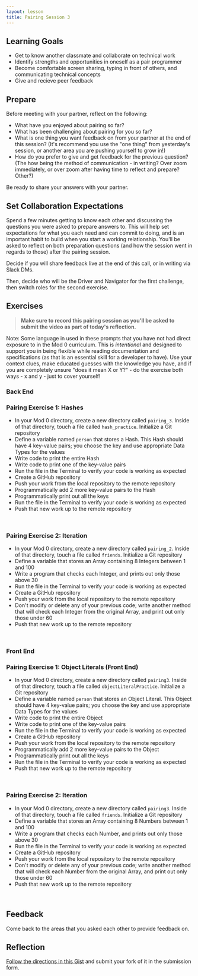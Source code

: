 ```yaml
---
layout: lesson
title: Pairing Session 3
---
```


## Learning Goals

- Get to know another classmate and collaborate on technical work
- Identify strengths and opportunities in oneself as a pair programmer
- Become comfortable screen sharing, typing in front of others, and communicating technical concepts
- Give and recieve peer feedback

## Prepare

Before meeting with your partner, reflect on the following:
- What have you enjoyed about pairing so far?
- What has been challenging about pairing for you so far?
- What is one thing you want feedback on from your partner at the end of this session? (It's recommend you use the "one thing" from yesterday's session, or another area you are pushing yourself to grow in!)
- How do you prefer to give and get feedback for the previous question? (The how being the method of communication - in writing? Over zoom immediately, or over zoom after having time to reflect and prepare? Other?)

Be ready to share your answers with your partner.

## Set Collaboration Expectations

Spend a few minutes getting to know each other and discussing the questions you were asked to prepare answers to. This will help set expectations for what you each need and can commit to doing, and is an important habit to build when you start a working relationship. You'll be asked to reflect on both preparation questions (and how the session went in regards to those) after the pairing session.

Decide if you will share feedback live at the end of this call, or in writing via Slack DMs.

Then, decide who will be the Driver and Navigator for the first challenge, then switch roles for the second exercise.

## Exercises

>**Make sure to record this pairing session as you'll be asked to submit the video as part of today's reflection.**

Note: Some language in used in these prompts that you have not had direct exposure to in the Mod 0 curriculum. This is _intentional_ and designed to support you in being flexible while reading documentation and specifications (as that is an essential skill for a developer to have). Use your context clues, make educated guesses with the knowledge you have, and if you are completely unsure "does it mean X or Y?" - do the exercise both ways - x and y - just to cover yourself!

### Back End

<div class="s-card">
  <h3>Pairing Exercise 1: Hashes</h3>
  <ul>
    <li>In your Mod 0 directory, create a new directory called <code>pairing_3</code>. Inside of that directory, touch a file called <code>hash_practice</code>. Initialize a Git repository</li>
    <li>Define a variable named <code>person</code> that stores a Hash. This Hash should have 4 key-value pairs; you choose the key and use appropriate Data Types for the values</li>
    <li>Write code to print the entire Hash</li>
    <li>Write code to print one of the key-value pairs</li>
    <li>Run the file in the Terminal to verify your code is working as expected</li>
    <li>Create a GitHub repository</li>
    <li>Push your work from the local repository to the remote repository</li>
    <li>Programmatically add 2 more key-value pairs to the Hash</li>
    <li>Programmatically print out all the keys</li>
    <li>Run the file in the Terminal to verify your code is working as expected</li>
    <li>Push that new work up to the remote repository</li>
  </ul>
</div>
<br>

<div class="s-card">
  <h3>Pairing Exercise 2: Iteration</h3>
  <ul>
    <li>In your Mod 0 directory, create a new directory called <code>pairing_2</code>. Inside of that directory, touch a file called <code>friends</code>. Initialize a Git repository</li>
    <li>Define a variable that stores an Array containing 8 Integers between 1 and 100</li>
    <li>Write a program that checks each Integer, and prints out only those above 30</li>
    <li>Run the file in the Terminal to verify your code is working as expected</li>
    <li>Create a GitHub repository</li>
    <li>Push your work from the local repository to the remote repository</li>
    <li>Don't modify or delete any of your previous code; write another method that will check each Integer from the original Array, and print out only those under 60</li>
    <li>Push that new work up to the remote repository</li>
  </ul>
</div>
<br>

### Front End 

<div class="s-card">
  <h3>Pairing Exercise 1: Object Literals (Front End)</h3>
  <ul>
    <li>In your Mod 0 directory, create a new directory called <code>pairing3</code>. Inside of that directory, touch a file called <code>objectLiteralPractice</code>. Initialize a Git repository</li>
    <li>Define a variable named <code>person</code> that stores an Object Literal. This Object should have 4 key-value pairs; you choose the key and use appropriate Data Types for the values</li>
    <li>Write code to print the entire Object</li>
    <li>Write code to print one of the key-value pairs</li>
    <li>Run the file in the Terminal to verify your code is working as expected</li>
    <li>Create a GitHub repository</li>
    <li>Push your work from the local repository to the remote repository</li>
    <li>Programmatically add 2 more key-value pairs to the Object</li>
    <li>Programmatically print out all the keys</li>
    <li>Run the file in the Terminal to verify your code is working as expected</li>
    <li>Push that new work up to the remote repository</li>
  </ul>
</div>
<br>

<div class="s-card">
  <h3>Pairing Exercise 2: Iteration</h3>
  <ul>
    <li>In your Mod 0 directory, create a new directory called <code>pairing3</code>. Inside of that directory, touch a file called <code>friends</code>. Initialize a Git repository</li>
    <li>Define a variable that stores an Array containing 8 Numbers between 1 and 100</li>
    <li>Write a program that checks each Number, and prints out only those above 30</li>
    <li>Run the file in the Terminal to verify your code is working as expected</li>
    <li>Create a GitHub repository</li>
    <li>Push your work from the local repository to the remote repository</li>
    <li>Don't modify or delete any of your previous code; write another method that will check each Number from the original Array, and print out only those under 60</li>
    <li>Push that new work up to the remote repository</li>
  </ul>
</div>
<br>

## Feedback

Come back to the areas that you asked each other to provide feedback on. 

## Reflection

[Follow the directions in this Gist](https://gist.github.com/ameseee/13dfa032e730549547a6ca72716ac9d3) and submit your fork of it in the submission form.

<br><br>